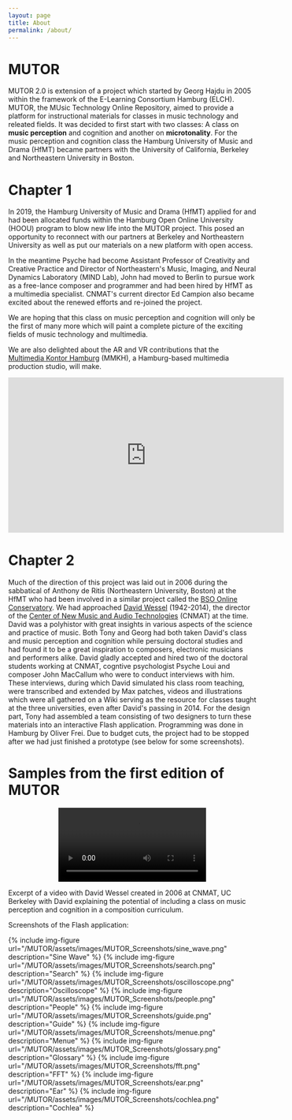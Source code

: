 ```yaml
---
layout: page
title: About
permalink: /about/
---
```

# MUTOR

MUTOR 2.0 is extension of a project which started by Georg Hajdu in 2005 within the framework of the E-Learning Consortium Hamburg (ELCH). MUTOR, the MUsic Technology Online Repository, aimed to provide a platform for instructional materials for classes in music technology and releated fields. It was decided to first start with two classes: A class on **music perception** and cognition and another on **microtonality**. For the music perception and cognition class the Hamburg University of Music and Drama (HfMT) became partners with the University of California, Berkeley and Northeastern University in Boston. 

# Chapter 1

In 2019, the Hamburg University of Music and Drama (HfMT) applied for and had been allocated funds within the Hamburg Open Online University (HOOU) program to blow new life into the MUTOR project. This posed an opportunity to reconnect with our partners at Berkeley and Northeastern University as well as put our materials on a new platform with open access. 

In the meantime Psyche had become Assistant Professor of Creativity and Creative Practice and Director of Northeastern's Music, Imaging, and Neural Dynamics Laboratory (MIND Lab), John had moved to Berlin to pursue work as a free-lance composer and programmer and had been hired by HfMT as a multimedia specialist. CNMAT's current director Ed Campion also became excited about the renewed efforts and re-joined the project. 

We are hoping that this class on music perception and cognition will only be the first of many more which will paint a complete picture of the exciting fields of music technology and multimedia.

We are also delighted about the AR and VR contributions that the [Multimedia Kontor Hamburg](https://www.mmkh.de) (MMKH), a Hamburg-based multimedia production studio, will make. 

<div style="display: block; text-align: center; float: center">
<iframe width="560" height="315" src="https://www.youtube.com/watch?v=Tp6-iKqM06U" 
frameborder="0" allow="accelerometer; autoplay; encrypted-media; gyroscope; 
picture-in-picture" allowfullscreen></iframe>
</div>

# Chapter 2

Much of the direction of this project was laid out in 2006 during the sabbatical of Anthony de Ritis (Northeastern University, Boston) at the HfMT who had been involved in a similar project called the [BSO Online Conservatory](https://www.lessismaur.com/portfolio/bso-online-conservatory/). We had approached [David Wessel](https://www.researchgate.net/publication/317493496_David_Wessel_A_few_stories_of_an_antidisciplinarian) (1942-2014), the director of the [Center of New Music and Audio Technologies](https://cnmat.berkeley.edu/) (CNMAT) at the time. David was a polyhistor with great insights in various aspects of the science and practice of music. Both Tony and Georg had both taken David's class and music perception and cognition while persuing doctoral studies and had found it to be a great inspiration to composers, electronic musicians and performers alike. David gladly accepted and hired two of the doctoral students working at CNMAT, cogntive psychologist Psyche Loui and composer John MacCallum who were to conduct interviews with him. These interviews, during which David simulated his class room teaching, were transcribed and extended by Max patches, videos and illustrations which were all gathered on a Wiki serving as the resource for classes taught at the three universities, even after David's passing in 2014. For the design part, Tony had assembled a team consisting of two designers to turn these materials into an interactive Flash application. Programming was done in Hamburg by Oliver Frei. Due to budget cuts, the project had to be stopped after we had just finished a prototype (see below for some screenshots).


# Samples from the first edition of MUTOR

   <div align="center">
    <video controls src="/MUTOR/assets/videos/David_Wessel.mp4">
      Your browser does not support the video element.
    </video>
   </div>
   
Excerpt of a video with David Wessel created in 2006 at CNMAT, UC Berkeley with David explaining the potential of including a class on music perception and cognition in a composition curriculum.

Screenshots of the Flash application:

{% include img-figure url="/MUTOR/assets/images/MUTOR_Screenshots/sine_wave.png" description="Sine Wave" %}
{% include img-figure url="/MUTOR/assets/images/MUTOR_Screenshots/search.png" description="Search" %}
{% include img-figure url="/MUTOR/assets/images/MUTOR_Screenshots/oscilloscope.png" description="Oscilloscope" %}
{% include img-figure url="/MUTOR/assets/images/MUTOR_Screenshots/people.png" description="People" %}
{% include img-figure url="/MUTOR/assets/images/MUTOR_Screenshots/guide.png" description="Guide" %}
{% include img-figure url="/MUTOR/assets/images/MUTOR_Screenshots/menue.png" description="Menue" %}
{% include img-figure url="/MUTOR/assets/images/MUTOR_Screenshots/glossary.png" description="Glossary" %}
{% include img-figure url="/MUTOR/assets/images/MUTOR_Screenshots/fft.png" description="FFT" %}
{% include img-figure url="/MUTOR/assets/images/MUTOR_Screenshots/ear.png" description="Ear" %}
{% include img-figure url="/MUTOR/assets/images/MUTOR_Screenshots/cochlea.png" description="Cochlea" %}

